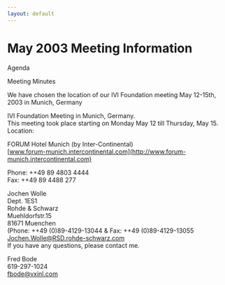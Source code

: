 ```yaml
---
layout: default
---
```

# May 2003 Meeting Information

  
  
Agenda  
  
Meeting Minutes  
  
We have chosen the location of our IVI Foundation meeting May 12-15th,
2003 in Munich, Germany  
  
IVI Foundation Meeting in Munich, Germany.  
This meeting took place starting on Monday May 12 till Thursday, May
15.  
Location:  
  
FORUM Hotel Munich (by Inter-Continental)  
[www.forum-munich.intercontinental.com](http://www.forum-munich.intercontinental.com)  
  
Phone: ++49 89 4803 4444  
Fax: ++49 89 4488 277  
  
  
Jochen Wolle  
Dept. 1ES1  
Rohde & Schwarz  
Muehldorfstr.15  
81671 Muenchen  
(Phone: ++49 (0)89-4129-13044 & Fax: ++49 (0)89-4129-13055  
<Jochen.Wolle@RSD.rohde-schwarz.com>  
If you have any questions, please contact me.  
  
Fred Bode  
619-297-1024  
<fbode@vxinl.com>
